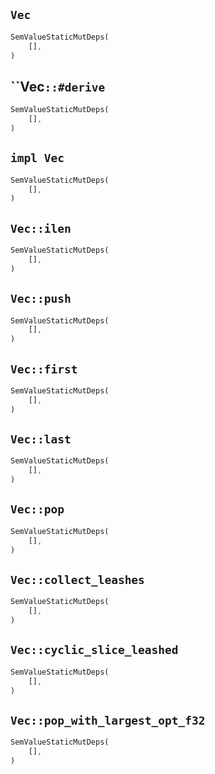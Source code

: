 ## `Vec`

```rust
SemValueStaticMutDeps(
    [],
)
```

## ``Vec`::#derive`

```rust
SemValueStaticMutDeps(
    [],
)
```

## `impl Vec`

```rust
SemValueStaticMutDeps(
    [],
)
```

## `Vec::ilen`

```rust
SemValueStaticMutDeps(
    [],
)
```

## `Vec::push`

```rust
SemValueStaticMutDeps(
    [],
)
```

## `Vec::first`

```rust
SemValueStaticMutDeps(
    [],
)
```

## `Vec::last`

```rust
SemValueStaticMutDeps(
    [],
)
```

## `Vec::pop`

```rust
SemValueStaticMutDeps(
    [],
)
```

## `Vec::collect_leashes`

```rust
SemValueStaticMutDeps(
    [],
)
```

## `Vec::cyclic_slice_leashed`

```rust
SemValueStaticMutDeps(
    [],
)
```

## `Vec::pop_with_largest_opt_f32`

```rust
SemValueStaticMutDeps(
    [],
)
```
